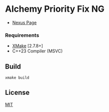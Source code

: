 # Alchemy Priority Fix NG

* [Nexus Page](https://www.nexusmods.com/)

### Requirements

* [XMake](https://xmake.io/) [2.7.8+]
* C++23 Compiler (MSVC)

## Build
```
xmake build
```

## License
[MIT](LICENSE)